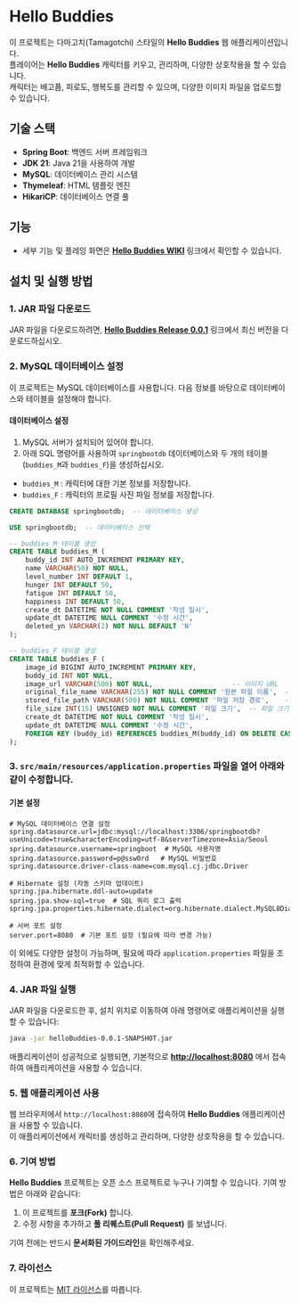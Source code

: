 # Hello Buddies

이 프로젝트는 다마고치(Tamagotchi) 스타일의 **Hello Buddies** 웹 애플리케이션입니다.<br>
플레이어는 **Hello Buddies** 캐릭터를 키우고, 관리하며, 다양한 상호작용을 할 수 있습니다.<br>
캐릭터는 배고픔, 피로도, 행복도를 관리할 수 있으며, 다양한 이미지 파일을 업로드할 수 있습니다.

## 기술 스택

- **Spring Boot**: 백엔드 서버 프레임워크
- **JDK 21**: Java 21을 사용하여 개발
- **MySQL**: 데이터베이스 관리 시스템
- **Thymeleaf**: HTML 템플릿 엔진
- **HikariCP**: 데이터베이스 연결 풀

## 기능
- 세부 기능 및 플레잉 화면은 [**Hello Buddies WIKI**](https://github.com/hanzyn09/hello-buddies/wiki) 링크에서 확인할 수 있습니다.

## 설치 및 실행 방법

### 1. JAR 파일 다운로드

JAR 파일을 다운로드하려면, [**Hello Buddies Release 0.0.1**](https://github.com/hanzyn09/hello-buddies/releases/tag/0.0.1) 링크에서 최신 버전을 다운로드하십시오.

### 2. MySQL 데이터베이스 설정

이 프로젝트는 MySQL 데이터베이스를 사용합니다. 다음 정보를 바탕으로 데이터베이스와 테이블을 설정해야 합니다.

#### 데이터베이스 설정

1. MySQL 서버가 설치되어 있어야 합니다.
2. 아래 SQL 명령어를 사용하여 `springbootdb` 데이터베이스와 두 개의 테이블(`buddies_M`과 `buddies_F`)을 생성하십시오.
- `buddies_M` : 캐릭터에 대한 기본 정보를 저장합니다.
- `buddies_F` : 캐릭터의 프로필 사진 파일 정보를 저장합니다.

```sql
CREATE DATABASE springbootdb;  -- 데이터베이스 생성

USE springbootdb;  -- 데이터베이스 선택

-- buddies_M 테이블 생성
CREATE TABLE buddies_M (
    buddy_id INT AUTO_INCREMENT PRIMARY KEY,
    name VARCHAR(50) NOT NULL,
    level_number INT DEFAULT 1,
    hunger INT DEFAULT 50,
    fatigue INT DEFAULT 50,
    happiness INT DEFAULT 50,
    create_dt DATETIME NOT NULL COMMENT '작성 일시',
    update_dt DATETIME NULL COMMENT '수정 시간',
    deleted_yn VARCHAR(2) NOT NULL DEFAULT 'N'
);

-- buddies_F 테이블 생성
CREATE TABLE buddies_F (
    image_id BIGINT AUTO_INCREMENT PRIMARY KEY,     
    buddy_id INT NOT NULL,                        		
    image_url VARCHAR(500) NOT NULL,                    -- 이미지 URL
    original_file_name VARCHAR(255) NOT NULL COMMENT '원본 파일 이름',  -- 원본 파일 이름
    stored_file_path VARCHAR(500) NOT NULL COMMENT '파일 저장 경로',    -- 파일 저장 경로
    file_size INT(15) UNSIGNED NOT NULL COMMENT '파일 크기',  -- 파일 크기
    create_dt DATETIME NOT NULL COMMENT '작성 일시',
    update_dt DATETIME NULL COMMENT '수정 시간',
    FOREIGN KEY (buddy_id) REFERENCES buddies_M(buddy_id) ON DELETE CASCADE  -- buddies_M 테이블의 buddy_id를 참조
);
```

### 3. `src/main/resources/application.properties` 파일을 열어 아래와 같이 수정합니다.

#### 기본 설정

```properties
# MySQL 데이터베이스 연결 설정
spring.datasource.url=jdbc:mysql://localhost:3306/springbootdb?useUnicode=true&characterEncoding=utf-8&serverTimezone=Asia/Seoul
spring.datasource.username=springboot  # MySQL 사용자명
spring.datasource.password=p@ssw0rd   # MySQL 비밀번호
spring.datasource.driver-class-name=com.mysql.cj.jdbc.Driver

# Hibernate 설정 (자동 스키마 업데이트)
spring.jpa.hibernate.ddl-auto=update
spring.jpa.show-sql=true  # SQL 쿼리 로그 출력
spring.jpa.properties.hibernate.dialect=org.hibernate.dialect.MySQL8Dialect

# 서버 포트 설정
server.port=8080  # 기본 포트 설정 (필요에 따라 변경 가능)
```
이 외에도 다양한 설정이 가능하며, 필요에 따라 `application.properties` 파일을 조정하여 환경에 맞게 최적화할 수 있습니다.

### 4. JAR 파일 실행
JAR 파일을 다운로드한 후, 설치 위치로 이동하여 아래 명령어로 애플리케이션을 실행할 수 있습니다:
```bash
java -jar helloBuddies-0.0.1-SNAPSHOT.jar
```
애플리케이션이 성공적으로 실행되면, 기본적으로 [**http://localhost:8080**](http://localhost:8080) 에서 접속하여 애플리케이션을 사용할 수 있습니다.

### 5. 웹 애플리케이션 사용
웹 브라우저에서 `http://localhost:8080`에 접속하여 **Hello Buddies** 애플리케이션을 사용할 수 있습니다.<br>
이 애플리케이션에서 캐릭터를 생성하고 관리하며, 다양한 상호작용을 할 수 있습니다.

### 6. 기여 방법

**Hello Buddies** 프로젝트는 오픈 소스 프로젝트로 누구나 기여할 수 있습니다. 기여 방법은 아래와 같습니다:
1. 이 프로젝트를 **포크(Fork)** 합니다.
2. 수정 사항을 추가하고 **풀 리퀘스트(Pull Request)** 를 보냅니다.

기여 전에는 반드시 **문서화된 가이드라인**을 확인해주세요.

### 7. 라이선스

이 프로젝트는 [MIT 라이선스](https://opensource.org/license/mit)를 따릅니다.
